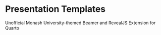 # Presentation Templates
Unofficial Monash University-themed Beamer and RevealJS Extension for Quarto
